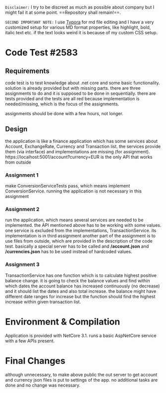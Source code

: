 `Disclaimer:` I try to be discreet as much as possible about company but I might fail it at some point. ==Repository shall remain!==.

`SECOND IMPORTANT NOTE:` I use [Typora](https://typora.io/) for md file editing and I have a very customized setup for various MD format properties, like highlight, bold, italic text etc. if the text looks weird it is because of my custom CSS setup.

# Code Test #2583

## Requirements

code test is to test knowledge about .net core and some basic functionality. solution is already provided but with missing parts. there are three assignments to do and it is supposed to be done in sequentially.
there are tests provided and the tests are all red because implementation is needed/missing, which is the focus of the assignments.

assignments should be done with a few hours, not longer.

## Design

the application is like a finance application which has some services about Account, ExchangeRate, Currency and Transaction list. the services provide them (via interface) and implementations are missing (for assignment). https://localhost:5001/account?currency=EUR is the only API that works from outside

### Assignment 1

make ConversionServiceTests pass, which means implement ConversionService. running the application is not necessary in this assignment

### Assignment 2

run the application, which means several services are needed to be implemented. the API mentioned above has to be working with some values.
one service is excluded from the implementations, TransactionService. its implementation is in third assignment
another part of the assignment is to use files from outside, which are provided in the description of the code test. basically a special server has to be called and **/account.json** and **/currencies.json** has to be used instead of hardcoded values.

### Assignment 3

TransactionService has one function which is to calculate highest positive balance change. it is going to check the balance values and find within which dates the account balance has increased continuously (no decrease) and it should list the dates and also total increase. the balance might have different date ranges for increase but the function should find the highest increase within given transaction list.

# Environment & Compilation

Application is provided with NetCore 3.1. runs a basic AspNetCore service with a few APIs present.

# Final Changes

although unnecessary, to make above public the out server to get account and currency json files is put to settings of the app.
no additional tasks are done and no change was necessary.